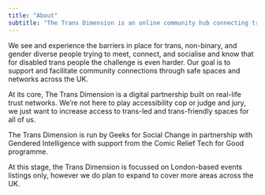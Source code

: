 ```yaml
---
title: "About"
subtitle: "The Trans Dimension is an online community hub connecting trans communities in London. We collate news, events and services by and for trans people."
---
```


We see and experience the barriers in place for trans, non-binary, and gender diverse people trying to meet, connect, and socialise and know that for disabled trans people the challenge is even harder. Our goal is to support and facilitate community connections through safe spaces and networks across the UK.

At its core, The Trans Dimension is a digital partnership built on real-life trust networks. We’re not here to play accessibility cop or judge and jury, we just want to increase access to trans-led and trans-friendly spaces for all of us.

The Trans Dimension is run by Geeks for Social Change in partnership with Gendered Intelligence with support from the Comic Relief Tech for Good programme.

At this stage, the Trans Dimension is focussed on London-based events listings only, however we do plan to expand to cover more areas across the UK.
